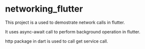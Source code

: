 # networking_flutter

This project is a used to demostrate network calls in flutter.

It uses async-await call to perform background operation in flutter.

http package in dart is used to call get service call.







